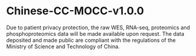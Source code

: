 # Chinese-CC-MOCC-v1.0.0
Due to patient privacy protection, the raw WES, RNA-seq, proteomics and phosphoproteomics data will be made available upon request. The data deposited and made public are compliant with the regulations of the Ministry of Science and Technology of China.
